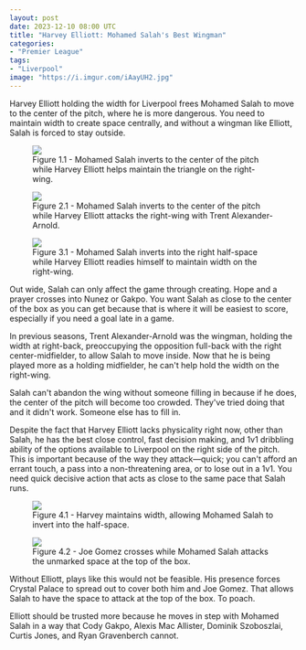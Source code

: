 ```yaml
---
layout: post
date: 2023-12-10 08:00 UTC
title: "Harvey Elliott: Mohamed Salah's Best Wingman"
categories:
- "Premier League"
tags:
- "Liverpool"
image: "https://i.imgur.com/iAayUH2.jpg"
---
```


Harvey Elliott holding the width for Liverpool frees Mohamed Salah to move to the center of the pitch, where he is more dangerous. You need to maintain width to create space centrally, and without a wingman like Elliott, Salah is forced to stay outside.

<!---more--->

<figure>
    <img src="https://i.imgur.com/6kkjRb9.jpg">
    <figcaption>Figure 1.1 - Mohamed Salah inverts to the center of the pitch while Harvey Elliott helps maintain the triangle on the right-wing.</figcaption>
</figure> 

<figure>
    <img src="https://i.imgur.com/u4kU5DV.jpg">
    <figcaption>Figure 2.1 - Mohamed Salah inverts to the center of the pitch while Harvey Elliott attacks the right-wing with Trent Alexander-Arnold.</figcaption>
</figure> 

<figure>
    <img src="https://i.imgur.com/vatjR3E.jpg">
    <figcaption>Figure 3.1 - Mohamed Salah inverts into the right half-space while Harvey Elliott readies himself to maintain width on the right-wing.</figcaption>
</figure> 

Out wide, Salah can only affect the game through creating. Hope and a prayer crosses into Nunez or Gakpo. You want Salah as close to the center of the box as you can get because that is where it will be easiest to score, especially if you need a goal late in a game.

In previous seasons, Trent Alexander-Arnold was the wingman, holding the width at right-back, preoccupying the opposition full-back with the right center-midfielder, to allow Salah to move inside. Now that he is being played more as a holding midfielder, he can't help hold the width on the right-wing.

Salah can't abandon the wing without someone filling in because if he does, the center of the pitch will become too crowded. They've tried doing that and it didn't work. Someone else has to fill in.

Despite the fact that Harvey Elliott lacks physicality right now, other than Salah, he has the best close control, fast decision making, and 1v1 dribbling ability of the options available to Liverpool on the right side of the pitch. This is important because of the way they attack—quick; you can't afford an errant touch, a pass into a non-threatening area, or to lose out in a 1v1. You need quick decisive action that acts as close to the same pace that Salah runs.

<figure>
    <img src="https://i.imgur.com/fpRfs00.jpg">
    <figcaption>Figure 4.1 - Harvey  maintains width, allowing Mohamed Salah to invert into the half-space.</figcaption>
</figure> 

<figure>
    <img src="https://i.imgur.com/iAayUH2.jpg">
    <figcaption>Figure 4.2 - Joe Gomez crosses while Mohamed Salah attacks the unmarked space at the top of the box.</figcaption>
</figure> 

Without Elliott, plays like this would not be feasible. His presence forces Crystal Palace to spread out to cover both him and Joe Gomez. That allows Salah to have the space to attack at the top of the box. To poach.

Elliott should be trusted more because he moves in step with Mohamed Salah in a way that Cody Gakpo, Alexis Mac Allister, Dominik Szoboszlai, Curtis Jones, and Ryan Gravenberch cannot.